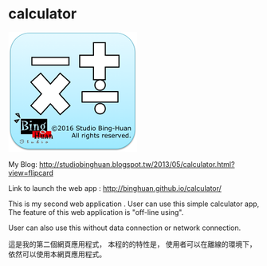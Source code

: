 calculator
============
<img src="Icon.png" width="auto" height="240">

My Blog: <a href="http://studiobinghuan.blogspot.tw/2013/05/calculator.html?view=flipcard">http://studiobinghuan.blogspot.tw/2013/05/calculator.html?view=flipcard</a><br/>

Link to launch the web app : <a href="http://binghuan.github.io/calculator/">http://binghuan.github.io/calculator/</a><br/>

This is my second web application .
User can use this simple calculator app,
The feature of this web application is "off-line using".

User can also use this without data connection or network connection.

這是我的第二個網頁應用程式，
本程的的特性是， 使用者可以在離線的環境下， 依然可以使用本網頁應用程式。


